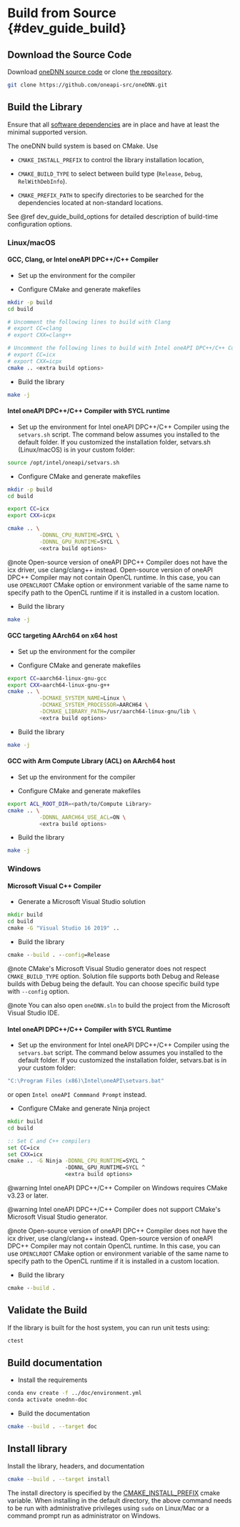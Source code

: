 Build from Source {#dev_guide_build}
====================================

## Download the Source Code

Download [oneDNN source code](https://github.com/oneapi-src/oneDNN/archive/master.zip)
or clone [the repository](https://github.com/oneapi-src/oneDNN.git).

~~~sh
git clone https://github.com/oneapi-src/oneDNN.git
~~~

## Build the Library

Ensure that all [software dependencies](https://github.com/oneapi-src/oneDNN#requirements-for-building-from-source)
are in place and have at least the minimal supported version.

The oneDNN build system is based on CMake. Use

- `CMAKE_INSTALL_PREFIX` to control the library installation location,

- `CMAKE_BUILD_TYPE` to select between build type (`Release`, `Debug`,
  `RelWithDebInfo`).

- `CMAKE_PREFIX_PATH` to specify directories to be searched for the
  dependencies located at non-standard locations.

See @ref dev_guide_build_options for detailed description of build-time
configuration options.

### Linux/macOS

#### GCC, Clang, or Intel oneAPI DPC++/C++ Compiler

- Set up the environment for the compiler

- Configure CMake and generate makefiles
~~~sh
mkdir -p build
cd build

# Uncomment the following lines to build with Clang
# export CC=clang
# export CXX=clang++

# Uncomment the following lines to build with Intel oneAPI DPC++/C++ Compiler
# export CC=icx
# export CXX=icpx
cmake .. <extra build options>
~~~

- Build the library
~~~sh
make -j
~~~

#### Intel oneAPI DPC++/C++ Compiler with SYCL runtime

- Set up the environment for Intel oneAPI DPC++/C++ Compiler
  using the `setvars.sh` script. The command below assumes you installed to the
  default folder. If you customized the installation folder, setvars.sh (Linux/macOS)
  is in your custom folder:
~~~sh
source /opt/intel/oneapi/setvars.sh
~~~

- Configure CMake and generate makefiles
~~~sh
mkdir -p build
cd build

export CC=icx
export CXX=icpx

cmake .. \
          -DDNNL_CPU_RUNTIME=SYCL \
          -DDNNL_GPU_RUNTIME=SYCL \
          <extra build options>
~~~

@note Open-source version of oneAPI DPC++ Compiler does not have the icx driver,
use clang/clang++ instead. Open-source version of oneAPI DPC++ Compiler may not
contain OpenCL runtime. In this case, you can use `OPENCLROOT` CMake option or
environment variable of the same name to specify path to the OpenCL runtime if
it is installed in a custom location.

- Build the library
~~~sh
make -j
~~~

#### GCC targeting AArch64 on x64 host

- Set up the environment for the compiler

- Configure CMake and generate makefiles
~~~sh
export CC=aarch64-linux-gnu-gcc
export CXX=aarch64-linux-gnu-g++
cmake .. \
          -DCMAKE_SYSTEM_NAME=Linux \
          -DCMAKE_SYSTEM_PROCESSOR=AARCH64 \
          -DCMAKE_LIBRARY_PATH=/usr/aarch64-linux-gnu/lib \
          <extra build options>
~~~

- Build the library
~~~sh
make -j
~~~

#### GCC with Arm Compute Library (ACL) on AArch64 host

- Set up the environment for the compiler

- Configure CMake and generate makefiles
~~~sh
export ACL_ROOT_DIR=<path/to/Compute Library>
cmake .. \
          -DDNNL_AARCH64_USE_ACL=ON \
          <extra build options>
~~~

- Build the library
~~~sh
make -j
~~~

### Windows

#### Microsoft Visual C++ Compiler

- Generate a Microsoft Visual Studio solution
~~~bat
mkdir build
cd build
cmake -G "Visual Studio 16 2019" ..
~~~

- Build the library
~~~bat
cmake --build . --config=Release
~~~

@note CMake's Microsoft Visual Studio generator does not respect `CMAKE_BUILD_TYPE` option.
Solution file supports both Debug and Release builds with Debug being the default.
You can choose specific build type with `--config` option.

@note You can also open `oneDNN.sln` to build the project from the
Microsoft Visual Studio IDE.

#### Intel oneAPI DPC++/C++ Compiler with SYCL Runtime

- Set up the environment for Intel oneAPI DPC++/C++ Compiler
  using the `setvars.bat` script. The command below assumes you installed to the
  default folder. If you customized the installation folder, setvars.bat
  is in your custom folder:
~~~bat
"C:\Program Files (x86)\Intel\oneAPI\setvars.bat"
~~~
or open `Intel oneAPI Commmand Prompt` instead.

- Configure CMake and generate Ninja project
~~~bat
mkdir build
cd build

:: Set C and C++ compilers
set CC=icx
set CXX=icx
cmake .. -G Ninja -DDNNL_CPU_RUNTIME=SYCL ^
                  -DDNNL_GPU_RUNTIME=SYCL ^
                  <extra build options>
~~~

@warning Intel oneAPI DPC++/C++ Compiler on Windows requires CMake v3.23 or later.

@warning Intel oneAPI DPC++/C++ Compiler does not support CMake's Microsoft Visual
Studio generator.

@note Open-source version of oneAPI DPC++ Compiler does not have the icx driver,
use clang/clang++ instead. Open-source version of oneAPI DPC++ Compiler may not
contain OpenCL runtime. In this case, you can use `OPENCLROOT` CMake option or
environment variable of the same name to specify path to the OpenCL runtime if
it is installed in a custom location.

- Build the library
~~~bat
cmake --build .
~~~

## Validate the Build

If the library is built for the host system, you can run unit tests using:
~~~sh
ctest
~~~

## Build documentation

- Install the requirements
~~~sh
conda env create -f ../doc/environment.yml
conda activate onednn-doc
~~~

- Build the documentation
~~~sh
cmake --build . --target doc
~~~

## Install library

Install the library, headers, and documentation
~~~sh
cmake --build . --target install
~~~
The install directory is specified by the [CMAKE_INSTALL_PREFIX](https://cmake.org/cmake/help/latest/variable/CMAKE_INSTALL_PREFIX.html)
cmake variable. When installing in the default directory, the above command
needs to be run with administrative privileges using `sudo` on Linux/Mac or a
command prompt run as administrator on Windows.
